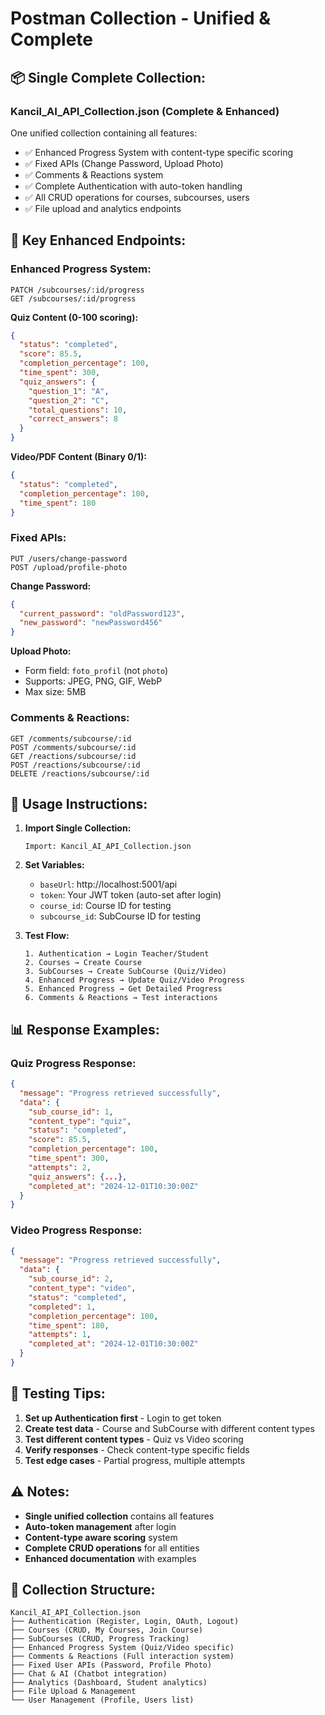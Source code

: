 # Postman Collection - Unified & Complete

## 📦 Single Complete Collection:

### **Kancil_AI_API_Collection.json** (Complete & Enhanced)
One unified collection containing all features:
- ✅ Enhanced Progress System with content-type specific scoring
- ✅ Fixed APIs (Change Password, Upload Photo)
- ✅ Comments & Reactions system
- ✅ Complete Authentication with auto-token handling
- ✅ All CRUD operations for courses, subcourses, users
- ✅ File upload and analytics endpoints

## 🎯 Key Enhanced Endpoints:

### **Enhanced Progress System:**
```
PATCH /subcourses/:id/progress
GET /subcourses/:id/progress
```

**Quiz Content (0-100 scoring):**
```json
{
  "status": "completed",
  "score": 85.5,
  "completion_percentage": 100,
  "time_spent": 300,
  "quiz_answers": {
    "question_1": "A",
    "question_2": "C", 
    "total_questions": 10,
    "correct_answers": 8
  }
}
```

**Video/PDF Content (Binary 0/1):**
```json
{
  "status": "completed",
  "completion_percentage": 100,
  "time_spent": 180
}
```

### **Fixed APIs:**
```
PUT /users/change-password
POST /upload/profile-photo
```

**Change Password:**
```json
{
  "current_password": "oldPassword123",
  "new_password": "newPassword456"
}
```

**Upload Photo:** 
- Form field: `foto_profil` (not `photo`)
- Supports: JPEG, PNG, GIF, WebP
- Max size: 5MB

### **Comments & Reactions:**
```
GET /comments/subcourse/:id
POST /comments/subcourse/:id
GET /reactions/subcourse/:id
POST /reactions/subcourse/:id
DELETE /reactions/subcourse/:id
```

## 🚀 Usage Instructions:

1. **Import Single Collection:**
   ```
   Import: Kancil_AI_API_Collection.json
   ```

2. **Set Variables:**
   - `baseUrl`: http://localhost:5001/api
   - `token`: Your JWT token (auto-set after login)
   - `course_id`: Course ID for testing
   - `subcourse_id`: SubCourse ID for testing

3. **Test Flow:**
   ```
   1. Authentication → Login Teacher/Student
   2. Courses → Create Course  
   3. SubCourses → Create SubCourse (Quiz/Video)
   4. Enhanced Progress → Update Quiz/Video Progress
   5. Enhanced Progress → Get Detailed Progress
   6. Comments & Reactions → Test interactions
   ```

## 📊 Response Examples:

### Quiz Progress Response:
```json
{
  "message": "Progress retrieved successfully",
  "data": {
    "sub_course_id": 1,
    "content_type": "quiz",
    "status": "completed",
    "score": 85.5,
    "completion_percentage": 100,
    "time_spent": 300,
    "attempts": 2,
    "quiz_answers": {...},
    "completed_at": "2024-12-01T10:30:00Z"
  }
}
```

### Video Progress Response:
```json
{
  "message": "Progress retrieved successfully", 
  "data": {
    "sub_course_id": 2,
    "content_type": "video",
    "status": "completed",
    "completed": 1,
    "completion_percentage": 100,
    "time_spent": 180,
    "attempts": 1,
    "completed_at": "2024-12-01T10:30:00Z"
  }
}
```

## 🔧 Testing Tips:

1. **Set up Authentication first** - Login to get token
2. **Create test data** - Course and SubCourse with different content types
3. **Test different content types** - Quiz vs Video scoring
4. **Verify responses** - Check content-type specific fields
5. **Test edge cases** - Partial progress, multiple attempts

## ⚠️ Notes:

- **Single unified collection** contains all features
- **Auto-token management** after login
- **Content-type aware scoring** system
- **Complete CRUD operations** for all entities
- **Enhanced documentation** with examples

## 📁 Collection Structure:

```
Kancil_AI_API_Collection.json
├── Authentication (Register, Login, OAuth, Logout)
├── Courses (CRUD, My Courses, Join Course)
├── SubCourses (CRUD, Progress Tracking)
├── Enhanced Progress System (Quiz/Video specific)
├── Comments & Reactions (Full interaction system)
├── Fixed User APIs (Password, Profile Photo)
├── Chat & AI (Chatbot integration)
├── Analytics (Dashboard, Student analytics)
├── File Upload & Management
└── User Management (Profile, Users list)
```
